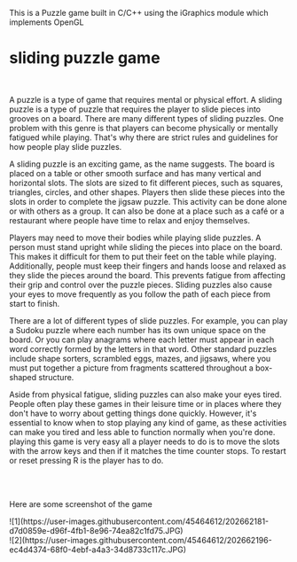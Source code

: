 This is a Puzzle game built in C/C++ using the iGraphics module which implements OpenGL
<h1>sliding puzzle game</h1><br>
<p>A puzzle is a type of game that requires mental or physical effort. A sliding puzzle is a type of puzzle that requires the player to slide pieces into grooves on a board. There are many different types of sliding puzzles. One problem with this genre is that players can become physically or mentally fatigued while playing. That's why there are strict rules and guidelines for how people play slide puzzles.

A sliding puzzle is an exciting game, as the name suggests. The board is placed on a table or other smooth surface and has many vertical and horizontal slots. The slots are sized to fit different pieces, such as squares, triangles, circles, and other shapes. Players then slide these pieces into the slots in order to complete the jigsaw puzzle. This activity can be done alone or with others as a group. It can also be done at a place such as a café or a restaurant where people have time to relax and enjoy themselves.

Players may need to move their bodies while playing slide puzzles. A person must stand upright while sliding the pieces into place on the board. This makes it difficult for them to put their feet on the table while playing. Additionally, people must keep their fingers and hands loose and relaxed as they slide the pieces around the board. This prevents fatigue from affecting their grip and control over the puzzle pieces. Sliding puzzles also cause your eyes to move frequently as you follow the path of each piece from start to finish.

There are a lot of different types of slide puzzles. For example, you can play a Sudoku puzzle where each number has its own unique space on the board. Or you can play anagrams where each letter must appear in each word correctly formed by the letters in that word. Other standard puzzles include shape sorters, scrambled eggs, mazes, and jigsaws, where you must put together a picture from fragments scattered throughout a box-shaped structure.

Aside from physical fatigue, sliding puzzles can also make your eyes tired. People often play these games in their leisure time or in places where they don't have to worry about getting things done quickly. However, it's essential to know when to stop playing any kind of game, as these activities can make you tired and less able to function normally when you're done.
<br> playing this game is very easy all a player needs to do is to move the slots with the arrow keys and then if it matches the time counter stops. To restart or reset pressing R is the player has to do.
</p>
<br><br>
<p>Here are some screenshot of the game</p>
![1](https://user-images.githubusercontent.com/45464612/202662181-d7d0859e-d96f-4fb1-8e96-74ea82c1fd75.JPG) <br>
![2](https://user-images.githubusercontent.com/45464612/202662196-ec4d4374-68f0-4ebf-a4a3-34d8733c117c.JPG)
